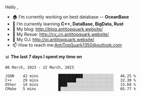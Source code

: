 
Hello , 

- 🏠 I’m currently working on best database -- **OceanBase**
- 🌱 I’m currently learning **C++, DataBase, BigData, Rust**
- 🔭 My blog:   http://blog.antitopquark.website/ 
- 👦 My Resue:  http://cv_cn.antitopquark.website/
- 🚉 My OJ:     http://oj.antitopquark.website/
- 📫 How to reach me:AntiTopQuark1350@outlook.com


📊 **The last 7 days I spent my time on** 

<!--START_SECTION:waka-->
```text
06 March, 2023 - 12 March, 2023

JSON    42 mins         ███████████░░░░░░░░░░░░░░   46.25 % 
C++     29 mins         ████████░░░░░░░░░░░░░░░░░   32.30 % 
Other   14 mins         ████░░░░░░░░░░░░░░░░░░░░░   15.68 % 
CMake   5 mins          █░░░░░░░░░░░░░░░░░░░░░░░░   05.77 %
```
<!--END_SECTION:waka-->


